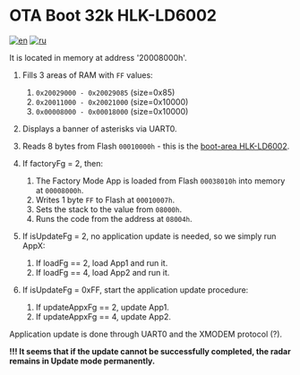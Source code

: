 # OTA Boot 32k HLK-LD6002
[![en](https://img.shields.io/badge/lang-en-blue.svg)](ota_boot_32k-hlk-ld6002.md)
[![ru](https://img.shields.io/badge/lang-ru-green.svg)](ota_boot_32k-hlk-ld6002.ru.md)

It is located in memory at address '20008000h'.

1. Fills 3 areas of RAM with `FF` values:

    1. `0x20029000 - 0x20029085` (size=0x85)
    2. `0x20011000 - 0x20021000` (size=0x10000)
    3. `0x00008000 - 0x00018000` (size=0x10000)
2. Displays a banner of asterisks via UART0.
3. Reads 8 bytes from Flash `00010000h` - this is the [boot-area HLK-LD6002](boot-area-structure-hlk-ld6002.md).
4. If factoryFg = 2, then:

    1. The Factory Mode App is loaded from Flash `00038010h` into memory at `00008000h`.
    2. Writes 1 byte `FF` to Flash at `00010007h`.
    3. Sets the stack to the value from `08000h`.
    4. Runs the code from the address at `08004h`.
5. If isUpdateFg = 2, no application update is needed, so we simply run AppX:

    1. If loadFg == 2, load App1 and run it.
    2. If loadFg == 4, load App2 and run it.
6. If isUpdateFg = 0xFF, start the application update procedure:

    1. If updateAppxFg == 2, update App1.
    2. If updateAppxFg == 4, update App2.

Application update is done through UART0 and the XMODEM protocol (?).

**!!! It seems that if the update cannot be successfully completed, the radar remains in Update mode permanently.**

